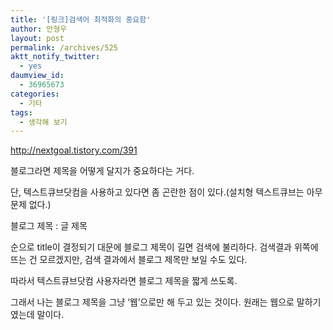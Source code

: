 ```yaml
---
title: '[링크]검색어 최적화의 중요함'
author: 안형우
layout: post
permalink: /archives/525
aktt_notify_twitter:
  - yes
daumview_id:
  - 36965673
categories:
  - 기타
tags:
  - 생각해 보기
---
```

<http://nextgoal.tistory.com/391>

블로그라면 제목을 어떻게 달지가 중요하다는 거다.

단, 텍스트큐브닷컴을 사용하고 있다면 좀 곤란한 점이 있다.(설치형 텍스트큐브는 아무 문제 없다.)

블로그 제목 : 글 제목

순으로 title이 결정되기 대문에 블로그 제목이 길면 검색에 불리하다. 검색결과 위쪽에 뜨는 건 모르겠지만, 검색 결과에서 블로그 제목만 보일 수도 있다.

따라서 텍스트큐브닷컴 사용자라면 블로그 제목을 짧게 쓰도록.

그래서 나는 블로그 제목을 그냥 &#8216;웹&#8217;으로만 해 두고 있는 것이다. 원래는 웹으로 말하기였는데 말이다.